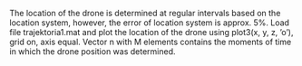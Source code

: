 The location of the drone is determined at regular intervals based on the location
system, however, the error of location system is approx. 5%. Load file trajektoria1.mat
and plot the location of the drone using plot3(x, y, z, ’o’), grid on, axis equal. Vector
n with M elements contains the moments of time in which the drone position was
determined.
